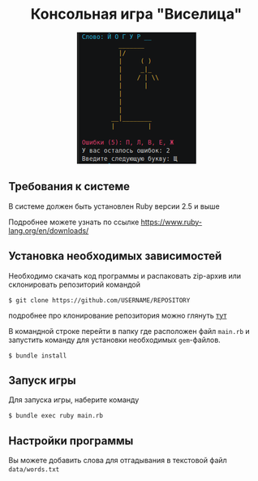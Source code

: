 <h1 align="center">Консольная игра "Виселица"</h1>

<p align="center">
  <img src="src/hungman.png"/>
</p>

## Требования к системе
В системе должен быть установлен Ruby версии 2.5 и выше

Подробнее можете узнать по ссылке https://www.ruby-lang.org/en/downloads/

## Установка необходимых зависимостей
Необходимо скачать код программы и распаковать zip-архив или склонировать репозиторий командой 
```
$ git clone https://github.com/USERNAME/REPOSITORY
```
подробнее про клонирование репозитория можно глянуть [тут](https://help.github.com/en/github/creating-cloning-and-archiving-repositories/cloning-a-repository)

В командной строке перейти в папку где расположен файл `main.rb` и запустить команду для установки необходимых `gem`-файлов.

```
$ bundle install
```

## Запуск игры

Для запуска игры, наберите команду
```
$ bundle exec ruby main.rb
```

## Настройки программы

Вы можете добавить слова для отгадывания в текстовой файл `data/words.txt`
